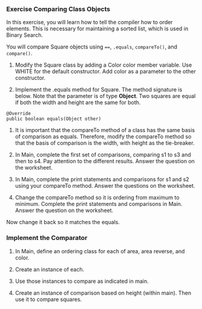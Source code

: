 ### Exercise Comparing Class Objects

In this exercise, you will learn how to tell the compiler how to order elements. This is necessary for maintaining a sorted list, which is used in Binary Search.

You will compare Square objects using `==`, `.equals`, `compareTo()`, and `compare()`.

1. Modify the Square class by adding a Color color member variable. Use WHITE for the default constructor. Add color as a parameter to the other constructor.

1. Implement the .equals method for Square. The method signature is below. Note that the parameter is of type **Object**. Two squares are equal if both the width and height are the same for both.

```
@Override
public boolean equals(Object other)
```

1. It is important that the compareTo method of a class has the same basis of comparison as equals. Therefore, modify the compareTo method so that the basis of comparison is the width, with height as the tie-breaker.

1. In Main, complete the first set of comparisons, comparing s1 to s3 and then to s4. Pay attention to the different results. Answer the question on the worksheet.

1. In Main, complete the print statements and comparisons for s1 and s2 using your compareTo method. Answer the questions on the worksheet.

1. Change the compareTo method so it is ordering from maximum to minimum. Complete the print statements and comparisons in Main. Answer the question on the worksheet.

Now change it back so it matches the equals.

### Implement the Comparator

1. In Main, define an ordering class for each of area, area reverse, and color.

1. Create an instance of each.

1. Use those instances to compare as indicated in main.

1. Create an instance of comparison based on height (within main). Then use it to compare squares.

 


